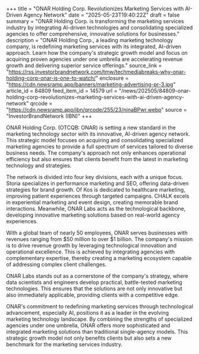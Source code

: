 +++
title = "ONAR Holding Corp. Revolutionizes Marketing Services with AI-Driven Agency Network"
date = "2025-05-23T19:40:22Z"
draft = false
summary = "ONAR Holding Corp. is transforming the marketing services industry by integrating AI-driven technologies and consolidating specialized agencies to offer comprehensive, innovative solutions for businesses."
description = "ONAR Holding Corp., a leading marketing technology company, is redefining marketing services with its integrated, AI-driven approach. Learn how the company's strategic growth model and focus on acquiring proven agencies under one umbrella are accelerating revenue growth and delivering superior service offerings."
source_link = "https://rss.investorbrandnetwork.com/tmw/techmediabreaks-why-onar-holding-corp-onar-is-one-to-watch/"
enclosure = "https://cdn.newsramp.app/banners/marketing-advertising-pr-3.jpg"
article_id = 84809
feed_item_id = 14579
url = "/news/202505/84809-onar-holding-corp-revolutionizes-marketing-services-with-ai-driven-agency-network"
qrcode = "https://cdn.newsramp.app/ibn/qrcode/255/23/ninaBPwr.webp"
source = "InvestorBrandNetwork (IBN)"
+++

<p>ONAR Holding Corp. (OTCQB: ONAR) is setting a new standard in the marketing technology sector with its innovative, AI-driven agency network. This strategic model focuses on acquiring and consolidating specialized marketing agencies to provide a full spectrum of services tailored to diverse business needs. The company's approach not only enhances operational efficiency but also ensures that clients benefit from the latest in marketing technology and strategies.</p><p>The network is divided into four key divisions, each with a unique focus. Storia specializes in performance marketing and SEO, offering data-driven strategies for brand growth. Of Kos is dedicated to healthcare marketing, improving patient experiences through targeted campaigns. CHALK excels in experiential marketing and event design, creating memorable brand interactions. Meanwhile, ONAR Labs acts as the technological backbone, developing innovative marketing solutions based on real-world agency experiences.</p><p>With a global team of nearly 50 employees, ONAR serves businesses with revenues ranging from $50 million to over $1 billion. The company's mission is to drive revenue growth by leveraging technological innovation and operational excellence. This is achieved by integrating agencies with complementary expertise, thereby creating a marketing ecosystem capable of addressing complex client challenges.</p><p>ONAR Labs stands out as a cornerstone of the company's strategy, where data scientists and engineers develop practical, battle-tested marketing technologies. This ensures that the solutions are not only innovative but also immediately applicable, providing clients with a competitive edge.</p><p>ONAR's commitment to redefining marketing services through technological advancement, especially AI, positions it as a leader in the evolving marketing technology landscape. By combining the strengths of specialized agencies under one umbrella, ONAR offers more sophisticated and integrated marketing solutions than traditional single-agency models. This strategic growth model not only benefits clients but also sets a new benchmark for the marketing services industry.</p>